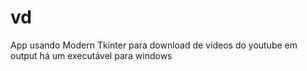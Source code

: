# vd
App usando Modern Tkinter para download de vídeos do youtube
em output há um executável para windows
